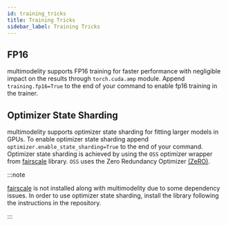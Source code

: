 ```yaml
---
id: training_tricks
title: Training Tricks
sidebar_label: Training Tricks
---
```


## FP16

multimodelity supports FP16 training for faster performance with negligible impact on
the results through `torch.cuda.amp` module. Append `training.fp16=True` to
the end of your command to enable fp16 training in the trainer.

## Optimizer State Sharding

multimodelity supports optimizer state sharding for fitting larger models in GPUs. To enable optimizer state sharding append `optimizer.enable_state_sharding=True` to the end of your command. Optimizer state sharding is achieved by using the `OSS` optimizer wrapper from [fairscale](https://github.com/facebookresearch/fairscale) library. `OSS` uses the Zero Redundancy Optimizer [(ZeRO)](https://arxiv.org/abs/1910.02054).

:::note

[fairscale](https://github.com/facebookresearch/fairscale) is not installed along with multimodelity due to some dependency issues. In order to use optimizer state sharding, install the library following the instructions in the repository.

:::
